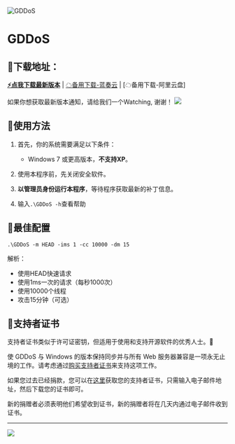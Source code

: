 ![GDDoS](https://socialify.git.ci/xiaozhu2007/GDDoS/image?description=1&forks=1&issues=1&language=1&logo=https%3A%2F%2Favatars.githubusercontent.com%2Fu%2F63779340&name=1&owner=1&pattern=Circuit%20Board&pulls=1&stargazers=1&theme=Light&cache=600)
# GDDoS

## 🎈下载地址：
**[⚡️点我下载最新版本](https://github.com/xiaozhu2007/GDDoS/releases/)** | [☁备用下载-蓝奏云] | [☁备用下载-阿里云盘]

如果你想获取最新版本通知，请给我们一个Watching, 谢谢！
![](https://raw.githubusercontent.com/xiaozhu2007/GDDoS/master/img/watch_release.png)


## 🔨使用方法

1. 首先，你的系统需要满足以下条件：

    * Windows 7 或更高版本，**不支持XP**。

2. 使用本程序前，先关闭安全软件。

3. **以管理员身份运行本程序**，等待程序获取最新的补丁信息。

4. 输入`.\GDDoS -h`查看帮助

## 👀最佳配置

```
.\GDDoS -m HEAD -ims 1 -cc 10000 -dm 15
```
 解析：
 - 使用HEAD快速请求
 - 使用1ms一次的请求（每秒1000次）
 - 使用10000个线程
 - 攻击15分钟（可选）

## 📄支持者证书

支持者证书类似于许可证密钥，但适用于使用和支持开源软件的优秀人士。🙂

使 GDDoS 与 Windows 的版本保持同步并与所有 Web 服务器兼容是一项永无止境的工作。请考虑通过[购买支持者证书]来支持这项工作。

如果您过去已经捐款，您可以在[这里](https://afdian.net/@xiaozhu2021)获取您的支持者证书，只需输入电子邮件地址，然后下载您的证书即可。

新的捐赠者必须表明他们希望收到证书，新的捐赠者将在几天内通过电子邮件收到证书。

<hr />

![](https://raw.githubusercontent.com/xiaozhu2007/GDDoS/master/img/give_a_star.png)



[☁备用下载-蓝奏云]: 
[☁备用下载-阿里云盘]:
[购买支持者证书]: https://afdian.net/@xiaozhu2021
[爱发电]: https://afdian.net/@xiaozhu2021
